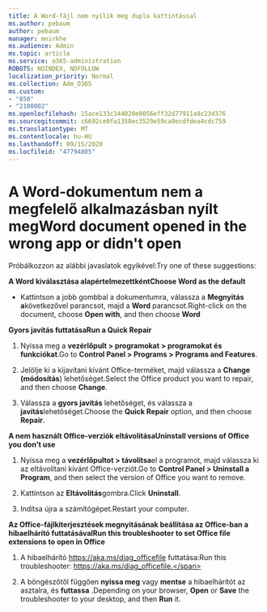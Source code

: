 ```yaml
---
title: A Word-fájl nem nyílik meg dupla kattintással
ms.author: pebaum
author: pebaum
manager: mnirkhe
ms.audience: Admin
ms.topic: article
ms.service: o365-administration
ROBOTS: NOINDEX, NOFOLLOW
localization_priority: Normal
ms.collection: Adm_O365
ms.custom:
- "850"
- "2100002"
ms.openlocfilehash: 15ace133c344020e0056eff32d77911a9c23d376
ms.sourcegitcommit: c6692ce0fa1358ec3529e59ca0ecdfdea4cdc759
ms.translationtype: MT
ms.contentlocale: hu-HU
ms.lasthandoff: 09/15/2020
ms.locfileid: "47794805"
---
```

# <a name="word-document-opened-in-the-wrong-app-or-didnt-open"></a><span data-ttu-id="bb2d3-102">A Word-dokumentum nem a megfelelő alkalmazásban nyílt meg</span><span class="sxs-lookup"><span data-stu-id="bb2d3-102">Word document opened in the wrong app or didn't open</span></span>

<span data-ttu-id="bb2d3-103">Próbálkozzon az alábbi javaslatok egyikével:</span><span class="sxs-lookup"><span data-stu-id="bb2d3-103">Try one of these suggestions:</span></span>

<span data-ttu-id="bb2d3-104">**A Word kiválasztása alapértelmezettként**</span><span class="sxs-lookup"><span data-stu-id="bb2d3-104">**Choose Word as the default**</span></span>

- <span data-ttu-id="bb2d3-105">Kattintson a jobb gombbal a dokumentumra, válassza a **Megnyitás a**következővel parancsot, majd a **Word** parancsot.</span><span class="sxs-lookup"><span data-stu-id="bb2d3-105">Right-click on the document, choose **Open with**, and then choose **Word**</span></span>

<span data-ttu-id="bb2d3-106">**Gyors javítás futtatása**</span><span class="sxs-lookup"><span data-stu-id="bb2d3-106">**Run a Quick Repair**</span></span>

1. <span data-ttu-id="bb2d3-107">Nyissa meg a **vezérlőpult > programokat > programokat és funkciókat**.</span><span class="sxs-lookup"><span data-stu-id="bb2d3-107">Go to **Control Panel > Programs > Programs and Features**.</span></span>

2. <span data-ttu-id="bb2d3-108">Jelölje ki a kijavítani kívánt Office-terméket, majd válassza a **Change (módosítás**) lehetőséget.</span><span class="sxs-lookup"><span data-stu-id="bb2d3-108">Select the Office product you want to repair, and then choose **Change**.</span></span>

3. <span data-ttu-id="bb2d3-109">Válassza a **gyors javítás** lehetőséget, és válassza a **javítás**lehetőséget.</span><span class="sxs-lookup"><span data-stu-id="bb2d3-109">Choose the **Quick Repair** option, and then choose **Repair**.</span></span>

<span data-ttu-id="bb2d3-110">**A nem használt Office-verziók eltávolítása**</span><span class="sxs-lookup"><span data-stu-id="bb2d3-110">**Uninstall versions of Office you don't use**</span></span>

1. <span data-ttu-id="bb2d3-111">Nyissa meg a **vezérlőpultot > távolítsa**el a programot, majd válassza ki az eltávolítani kívánt Office-verziót.</span><span class="sxs-lookup"><span data-stu-id="bb2d3-111">Go to **Control Panel > Uninstall a Program**, and then select the version of Office you want to remove.</span></span>

2. <span data-ttu-id="bb2d3-112">Kattintson az **Eltávolítás**gombra.</span><span class="sxs-lookup"><span data-stu-id="bb2d3-112">Click **Uninstall**.</span></span>

3. <span data-ttu-id="bb2d3-113">Indítsa újra a számítógépet.</span><span class="sxs-lookup"><span data-stu-id="bb2d3-113">Restart your computer.</span></span>

<span data-ttu-id="bb2d3-114">**Az Office-fájlkiterjesztések megnyitásának beállítása az Office-ban a hibaelhárító futtatásával**</span><span class="sxs-lookup"><span data-stu-id="bb2d3-114">**Run this troubleshooter to set Office file extensions to open in Office**</span></span>

1. <span data-ttu-id="bb2d3-115">A hibaelhárító https://aka.ms/diag_officefile futtatása:</span><span class="sxs-lookup"><span data-stu-id="bb2d3-115">Run this troubleshooter: https://aka.ms/diag_officefile.</span></span>

2. <span data-ttu-id="bb2d3-116">A böngészőtől függően **nyissa meg** vagy **mentse** a hibaelhárítót az asztalra, és **futtassa** .</span><span class="sxs-lookup"><span data-stu-id="bb2d3-116">Depending on your browser, **Open** or **Save** the troubleshooter to your desktop, and then **Run** it.</span></span>

